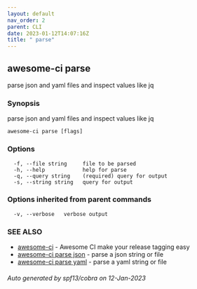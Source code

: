 ```yaml
---
layout: default
nav_order: 2
parent: CLI
date: 2023-01-12T14:07:16Z
title: " parse"
---
```

## awesome-ci parse

parse json and yaml files and inspect values like jq

### Synopsis

parse json and yaml files and inspect values like jq

```
awesome-ci parse [flags]
```

### Options

```
  -f, --file string     file to be parsed
  -h, --help            help for parse
  -q, --query string    (required) query for output
  -s, --string string   query for output
```

### Options inherited from parent commands

```
  -v, --verbose   verbose output
```

### SEE ALSO

* [awesome-ci](/commands/awesome-ci/)	 - Awesome CI make your release tagging easy
* [awesome-ci parse json](/commands/awesome-ci_parse_json/)	 - parse a json string or file
* [awesome-ci parse yaml](/commands/awesome-ci_parse_yaml/)	 - parse a yaml string or file

###### Auto generated by spf13/cobra on 12-Jan-2023
